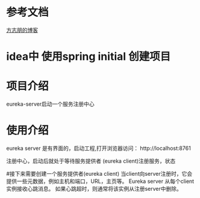 # 参考文档
[方志朋的博客](https://www.fangzhipeng.com/springcloud/2017/06/01/sc01-eureka.html)

# idea中 使用spring initial 创建项目

# 项目介绍
eureka-server启动一个服务注册中心

# 使用介绍
eureka server 是有界面的，启动工程,打开浏览器访问： http://localhost:8761

注册中心，启动后就处于等待服务提供者 (eureka client)注册服务，状态

#接下来需要创建一个服务提供者(eureka client)
当client向server注册时，它会提供一些元数据，例如主机和端口，URL，主页等。
Eureka server 从每个client实例接收心跳消息。 如果心跳超时，则通常将该实例从注册server中删除。
 

